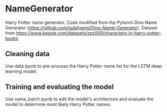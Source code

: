 # NameGenerator
Harry Potter name generator. Code modified from the Pytorch Dino Name Generator (https://github.com/judahsemi/Dino-Name-Generator). Dataset from https://www.kaggle.com/datasets/zez000/characters-in-harry-potter-books.

## Cleaning data
Use data.ipynb to pre-process the Harry Potter name list for the LSTM deep learning model.

## Training and evaluating the model
Use name_batch.ipynb to edit the model's architecture and evaluate the model to determine most likely Harry Potter names.
